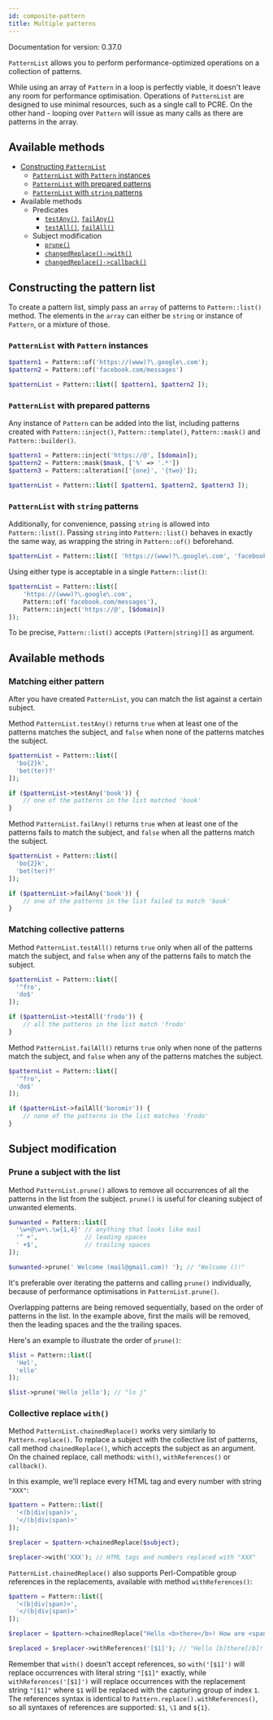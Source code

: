 ```yaml
---
id: composite-pattern
title: Multiple patterns
---
```


Documentation for version: 0.37.0

`PatternList` allows you to perform performance-optimized operations on a collection of
patterns.

While using an array of `Pattern` in a loop is perfectly viable, it doesn't leave any room
for performance optimisation. Operations of `PatternList` are designed to use minimal resources,
such as a single call to PCRE. On the other hand - looping over `Pattern` will issue as many 
calls as there are patterns in the array.

## Available methods

- [Constructing `PatternList`](#constructing-the-pattern-list)
    - [`PatternList` with `Pattern` instances](#patternlist-with-pattern-instances)
    - [`PatternList` with prepared patterns](#patternlist-with-prepared-patterns)
    - [`PatternList` with `string` patterns](#patternlist-with-string-patterns)
- Available methods
  - Predicates
      - [`testAny()`], [`failAny()`]
      - [`testAll()`], [`failAll()`]
  - Subject modification
      - [`prune()`](#prune-a-subject-with-the-list)
      - [`changedReplace()->with()`](#collective-replace-with)
      - [`changedReplace()->callback()`](#collective-replace-with-callback)

[`testAny()`]: #matching-either-pattern

[`failAny()`]: #matching-either-pattern

[`testAll()`]: #matching-collective-patterns

[`failAll()`]: #matching-collective-patterns

## Constructing the pattern list

To create a pattern list, simply pass an `array` of patterns to `Pattern::list()` method. The elements
in the `array` can either be `string` or instance of `Pattern`, or a mixture of those.

### `PatternList` with `Pattern` instances

```php
$pattern1 = Pattern::of('https://(www)?\.google\.com');
$pattern2 = Pattern::of('facebook.com/messages')

$patternList = Pattern::list([ $pattern1, $pattern2 ]);
```

### `PatternList` with prepared patterns

Any instance of `Pattern` can be added into the list, including patterns created with `Pattern::inject()`,
`Pattern::template()`, `Pattern::mask()` and `Pattern::builder()`.

```php
$pattern1 = Pattern::inject('https://@', [$domain]);
$pattern2 = Pattern::mask($mask, ['%' => '.*'])
$pattern3 = Pattern::alteration(['{one}', '{two}']);

$patternList = Pattern::list([ $pattern1, $pattern2, $pattern3 ]);
```

### `PatternList` with `string` patterns

Additionally, for convenience, passing `string` is allowed into `Pattern::list()`. 
Passing `string` into `Pattern::list()` behaves in exactly the same way, as wrapping the
string in `Pattern::of()` beforehand.

```php
$patternList = Pattern::list([ 'https://(www)?\.google\.com', 'facebook.com/messages' ]);
```

Using either type is acceptable in a single `Pattern::list()`:

```php
$patternList = Pattern::list([ 
    'https://(www)?\.google\.com', 
    Pattern::of('facebook.com/messages'),
    Pattern::inject('https://@', [$domain])
]);
```

To be precise, `Pattern::list()` accepts `(Pattern|string)[]` as argument.

## Available methods

### Matching either pattern

After you have created `PatternList`, you can match the list against a certain subject.

Method `PatternList.testAny()` returns `true` when at least one of the patterns matches the subject, and `false`
when none of the patterns matches the subject.

```php
$patternList = Pattern::list([
  'bo{2}k',
  'bet(ter)?'
]);

if ($patternList->testAny('book')) {
    // one of the patterns in the list matched 'book'
}
```

Method `PatternList.failAny()` returns `true` when at least one of the patterns fails to match the subject, and `false`
when all the patterns match the subject.

```php
$patternList = Pattern::list([
  'bo{2}k',
  'bet(ter)?'
]);

if ($patternList->failAny('book')) {
    // one of the patterns in the list failed to match 'book'
}
```

### Matching collective patterns

Method `PatternList.testAll()` returns `true` only when all of the patterns match the subject, and `false`
when any of the patterns fails to match the subject.

```php
$patternList = Pattern::list([
  '^fro',
  'do$'
]);

if ($patternList->testAll('frodo')) {
    // all the patterns in the list match 'frodo'
}
```

Method `PatternList.failAll()` returns `true` only when none of the patterns match the subject, and `false`
when any of the patterns matches the subject.

```php
$patternList = Pattern::list([
  '^fro',
  'do$'
]);

if ($patternList->failAll('boromir')) {
    // none of the patterns in the list matches 'frodo'
}
```

## Subject modification

### Prune a subject with the list

Method `PatternList.prune()` allows to remove all occurrences of all the patterns in the list from the subject. 
`prune()` is useful for cleaning subject of unwanted elements.

```php
$unwanted = Pattern::list([
  '\w+@\w+\.\w{1,4}' // anything that looks like mail
  '^ +',             // leading spaces
  ' +$',             // trailing spaces
]);

$unwanted->prune(' Welcome (mail@gmail.com)! '); // "Welcome ()!"
```

It's preferable over iterating the patterns and calling `prune()` individually, because of
performance optimisations in `PatternList.prune()`.

Overlapping patterns are being removed sequentially, based on the order of patterns in the list.
In the example above, first the mails will be removed, then the leading spaces and the the trailing
spaces.

Here's an example to illustrate the order of `prune()`:

```php
$list = Pattern::list([
  'Hel',
  'ello'
]);

$list->prune('Hello jello'); // "lo j"
```

### Collective replace `with()`

Method `PatternList.chainedReplace()` works very similarly to `Pattern.replace()`. To replace
a subject with the collective list of patterns, call method `chainedReplace()`, which accepts the
subject as an argument. On the chained replace, call methods: `with()`, `withReferences()` or `callback()`.

In this example, we'll replace every HTML tag and every number with string `"XXX"`:

```php
$pattern = Pattern::list([
  '<(b|div|span)>',
  '</(b|div|span)>'
]);

$replacer = $pattern->chainedReplace($subject);

$replacer->with('XXX'); // HTML tags and numbers replaced with "XXX"
```

`PatternList.chainedReplace()` also supports Perl-Compatible group references in the replacements, 
available with method `withReferences()`:

```php
$pattern = Pattern::list([
  '<(b|div|span)>',
  '</(b|div|span)>'
]);

$replacer = $pattern->chainedReplace("Hello <b>there</b>! How are <span>you</span>?");

$replaced = $replacer->withReferences('[$1]'); // "Hello [b]there[/b]! How are [span]you[/span]?"
```

Remember that `with()` doesn't accept references, so `with('[$1]')` will replace occurrences with
literal string `"[$1]"` exactly, while `withReferences('[$1]')` will replace occurrences with the
replacement string `"[$1]"` where `$1` will be replaced with the capturing group of index `1`.
The references syntax is identical to `Pattern.replace().withReferences()`, so all syntaxes of
references are supported: `$1`, `\1` and `${1}`.
